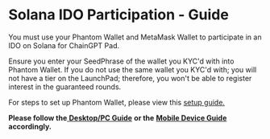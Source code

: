 # Solana IDO Participation - Guide

You must use your Phantom Wallet and MetaMask Wallet to participate in an IDO on Solana for ChainGPT Pad.

Ensure you enter your SeedPhrase of the wallet you KYC'd with into Phantom Wallet. If you do not use the same wallet you KYC'd with; you will not have a tier on the LaunchPad; therefore, you won't be able to register interest in the guaranteed rounds.

For steps to set up Phantom Wallet, please view this [setup guide.](https://www.kucoin.com/learn/web3/how-to-create-a-phantom-wallet)

**Please follow the**[ **Desktop/PC Guide**](using-your-desktop-pc.md) **or the** [**Mobile Device Guide**](using-your-mobile-device.md) **accordingly.**
